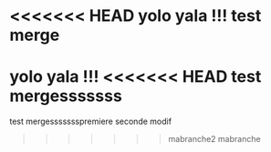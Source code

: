 <<<<<<< HEAD
yolo yala !!!
test merge
=======
yolo yala !!!
<<<<<<< HEAD
test mergesssssss
=======
test mergessssssspremiere seconde modif
>>>>>>> mabranche2
>>>>>>> mabranche
